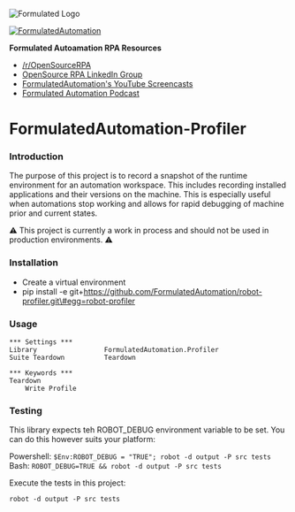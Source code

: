 ![Formulated Logo](https://www.formulatedautomation.com/wp-content/uploads/2020/07/Subtract-660x20-1.svg)


[![FormulatedAutomation](https://circleci.com/gh/FormulatedAutomation/robot-profiler.svg?style=shield)](https://app.circleci.com/pipelines/github/FormulatedAutomation/robot-profiler)

**Formulated Autoamation RPA Resources**


-   [/r/OpenSourceRPA](https://reddit.com/r/OpenSourceRPA)
-   [OpenSource RPA LinkedIn
    Group](https://www.linkedin.com/groups/12366622/)
-   [FormulatedAutomation's YouTube
    Screencasts](https://www.youtube.com/channel/UC_IMgIFlNBG94Vm8tNCNeUQ)
-   [Formulated Automation Podcast](https://www.formulatedautomation.com/category/podcast/)

# FormulatedAutomation-Profiler

### Introduction

The purpose of this project is to record a snapshot of the runtime
environment for an automation workspace. This includes recording
installed applications and their versions on the machine. This is
especially useful when automations stop working and allows for rapid
debugging of machine prior and current states.

⚠️ This project is currently a work in process and should not be used in
production environments. ⚠️

### Installation

-   Create a virtual environment
-   pip install -e git+https://github.com/FormulatedAutomation/robot-profiler.git\#egg=robot-profiler

### Usage

``` {.sourceCode .robotframework}
*** Settings ***
Library                 FormulatedAutomation.Profiler
Suite Teardown          Teardown

*** Keywords ***
Teardown
    Write Profile
```

### Testing

This library expects teh ROBOT\_DEBUG environment variable to be set.
You can do this however suits your platform:

Powershell: `$Env:ROBOT_DEBUG = "TRUE"; robot -d output -P src tests `
Bash: `ROBOT_DEBUG=TRUE && robot -d output -P src tests`

Execute the tests in this project:

``` {.sourceCode .bash}
robot -d output -P src tests
```
